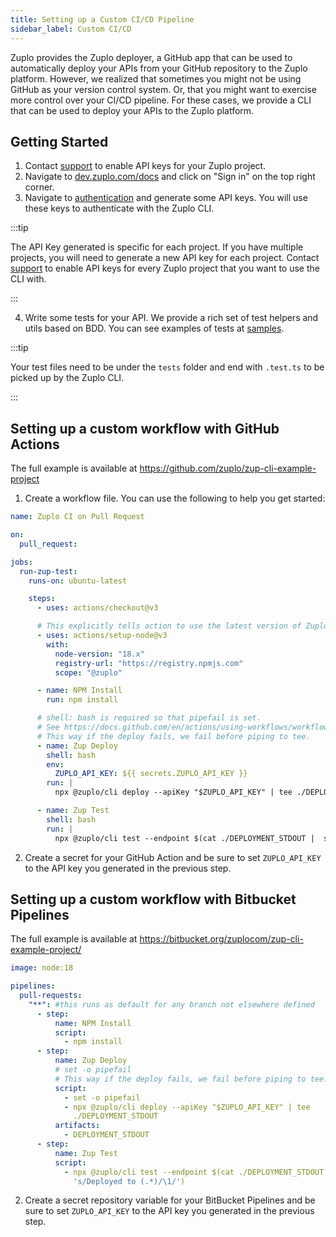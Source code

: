 ```yaml
---
title: Setting up a Custom CI/CD Pipeline
sidebar_label: Custom CI/CD
---
```


Zuplo provides the Zuplo deployer, a GitHub app that can be used to automatically deploy your APIs from your GitHub repository to the Zuplo platform. However, we realized that sometimes you might not be using GitHub as your version control system. Or, that you might want to exercise more control over your CI/CD pipeline. For these cases, we provide a CLI that can be used to deploy your APIs to the Zuplo platform.

## Getting Started

1. Contact [support](mailto:support@zuplo.com) to enable API keys for your Zuplo project.
2. Navigate to [dev.zuplo.com/docs](https://dev.zuplo.com/docs) and click on "Sign in" on the top right corner.
3. Navigate to [authentication](https://dev.zuplo.com/docs/v1/#authentication) and generate some API keys. You will use these keys to authenticate with the Zuplo CLI.

:::tip

The API Key generated is specific for each project. If you have multiple projects, you will need to generate a new API key for each project. Contact [support](mailto:support@zuplo.com) to enable API keys for every Zuplo project that you want to use the CLI with.

:::

4. Write some tests for your API. We provide a rich set of test helpers and utils based on BDD. You can see examples of tests at [samples](https://github.com/zuplo/zup-cli-example-project/tree/main/tests).

:::tip

Your test files need to be under the `tests` folder and end with `.test.ts` to be picked up by the Zuplo CLI.

:::

## Setting up a custom workflow with GitHub Actions

The full example is available at https://github.com/zuplo/zup-cli-example-project

1. Create a workflow file. You can use the following to help you get started:

```yaml title=".github/workflows/main.yaml"
name: Zuplo CI on Pull Request

on:
  pull_request:

jobs:
  run-zup-test:
    runs-on: ubuntu-latest

    steps:
      - uses: actions/checkout@v3

      # This explicitly tells action to use the latest version of Zuplo from the public NPM registry
      - uses: actions/setup-node@v3
        with:
          node-version: "18.x"
          registry-url: "https://registry.npmjs.com"
          scope: "@zuplo"

      - name: NPM Install
        run: npm install

      # shell: bash is required so that pipefail is set.
      # See https://docs.github.com/en/actions/using-workflows/workflow-syntax-for-github-actions#exit-codes-and-error-action-preference
      # This way if the deploy fails, we fail before piping to tee.
      - name: Zup Deploy
        shell: bash
        env:
          ZUPLO_API_KEY: ${{ secrets.ZUPLO_API_KEY }}
        run: |
          npx @zuplo/cli deploy --apiKey "$ZUPLO_API_KEY" | tee ./DEPLOYMENT_STDOUT

      - name: Zup Test
        shell: bash
        run: |
          npx @zuplo/cli test --endpoint $(cat ./DEPLOYMENT_STDOUT |  sed -E 's/Deployed to (.*)/\1/')
```

2. Create a secret for your GitHub Action and be sure to set `ZUPLO_API_KEY` to the API key you generated in the previous step.

## Setting up a custom workflow with Bitbucket Pipelines

The full example is available at https://bitbucket.org/zuplocom/zup-cli-example-project/

```yaml title="bitbucket-pipelines.yml"
image: node:18

pipelines:
  pull-requests:
    "**": #this runs as default for any branch not elsewhere defined
      - step:
          name: NPM Install
          script:
            - npm install
      - step:
          name: Zup Deploy
          # set -o pipefail
          # This way if the deploy fails, we fail before piping to tee.
          script:
            - set -o pipefail
            - npx @zuplo/cli deploy --apiKey "$ZUPLO_API_KEY" | tee
              ./DEPLOYMENT_STDOUT
          artifacts:
            - DEPLOYMENT_STDOUT
      - step:
          name: Zup Test
          script:
            - npx @zuplo/cli test --endpoint $(cat ./DEPLOYMENT_STDOUT |  sed -E
              's/Deployed to (.*)/\1/')
```

2. Create a secret repository variable for your BitBucket Pipelines and be sure to set `ZUPLO_API_KEY` to the API key you generated in the previous step.
